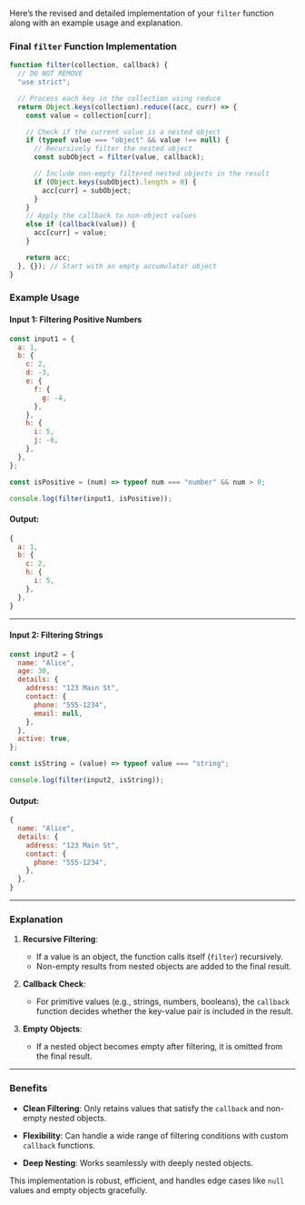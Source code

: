 Here’s the revised and detailed implementation of your `filter` function along with an example usage and explanation.

### Final `filter` Function Implementation

```javascript
function filter(collection, callback) {
  // DO NOT REMOVE
  "use strict";

  // Process each key in the collection using reduce
  return Object.keys(collection).reduce((acc, curr) => {
    const value = collection[curr];

    // Check if the current value is a nested object
    if (typeof value === "object" && value !== null) {
      // Recursively filter the nested object
      const subObject = filter(value, callback);

      // Include non-empty filtered nested objects in the result
      if (Object.keys(subObject).length > 0) {
        acc[curr] = subObject;
      }
    } 
    // Apply the callback to non-object values
    else if (callback(value)) {
      acc[curr] = value;
    }

    return acc;
  }, {}); // Start with an empty accumulator object
}
```

### Example Usage

#### Input 1: Filtering Positive Numbers

```javascript
const input1 = {
  a: 1,
  b: {
    c: 2,
    d: -3,
    e: {
      f: {
        g: -4,
      },
    },
    h: {
      i: 5,
      j: -6,
    },
  },
};

const isPositive = (num) => typeof num === "number" && num > 0;

console.log(filter(input1, isPositive));
```

#### Output:
```javascript
{
  a: 1,
  b: {
    c: 2,
    h: {
      i: 5,
    },
  },
}
```

---

#### Input 2: Filtering Strings

```javascript
const input2 = {
  name: "Alice",
  age: 30,
  details: {
    address: "123 Main St",
    contact: {
      phone: "555-1234",
      email: null,
    },
  },
  active: true,
};

const isString = (value) => typeof value === "string";

console.log(filter(input2, isString));
```

#### Output:
```javascript
{
  name: "Alice",
  details: {
    address: "123 Main St",
    contact: {
      phone: "555-1234",
    },
  },
}
```

---

### Explanation

1. **Recursive Filtering**:
   - If a value is an object, the function calls itself (`filter`) recursively.
   - Non-empty results from nested objects are added to the final result.

2. **Callback Check**:
   - For primitive values (e.g., strings, numbers, booleans), the `callback` function decides whether the key-value pair is included in the result.

3. **Empty Objects**:
   - If a nested object becomes empty after filtering, it is omitted from the final result.

---

### Benefits

- **Clean Filtering**:
  Only retains values that satisfy the `callback` and non-empty nested objects.

- **Flexibility**:
  Can handle a wide range of filtering conditions with custom `callback` functions.

- **Deep Nesting**:
  Works seamlessly with deeply nested objects.

This implementation is robust, efficient, and handles edge cases like `null` values and empty objects gracefully.